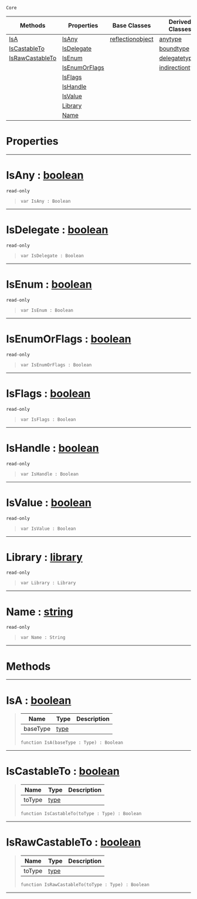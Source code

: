  `Core`

|Methods|Properties|Base Classes|Derived Classes|
|---|---|---|---|
|[ IsA](https://github.com/ZilchEngine/ZilchDocs/blob/master/code_reference/nada_base_types/type.markdown#isa-zero-engine-document)|[ IsAny](https://github.com/ZilchEngine/ZilchDocs/blob/master/code_reference/nada_base_types/type.markdown#isany-zero-engine-docume)|[reflectionobject](https://github.com/ZilchEngine/ZilchDocs/blob/master/code_reference/nada_base_types/reflectionobject.markdown)|[anytype](https://github.com/ZilchEngine/ZilchDocs/blob/master/code_reference/nada_base_types/anytype.markdown)|
|[ IsCastableTo](https://github.com/ZilchEngine/ZilchDocs/blob/master/code_reference/nada_base_types/type.markdown#iscastableto-zero-engine)|[ IsDelegate](https://github.com/ZilchEngine/ZilchDocs/blob/master/code_reference/nada_base_types/type.markdown#isdelegate-zero-engine-d)| |[boundtype](https://github.com/ZilchEngine/ZilchDocs/blob/master/code_reference/nada_base_types/boundtype.markdown)|
|[ IsRawCastableTo](https://github.com/ZilchEngine/ZilchDocs/blob/master/code_reference/nada_base_types/type.markdown#israwcastableto-zero-eng)|[ IsEnum](https://github.com/ZilchEngine/ZilchDocs/blob/master/code_reference/nada_base_types/type.markdown#isenum-zero-engine-docum)| |[delegatetype](https://github.com/ZilchEngine/ZilchDocs/blob/master/code_reference/nada_base_types/delegatetype.markdown)|
| |[ IsEnumOrFlags](https://github.com/ZilchEngine/ZilchDocs/blob/master/code_reference/nada_base_types/type.markdown#isenumorflags-zero-engin)| |[indirectiontype](https://github.com/ZilchEngine/ZilchDocs/blob/master/code_reference/nada_base_types/indirectiontype.markdown)|
| |[ IsFlags](https://github.com/ZilchEngine/ZilchDocs/blob/master/code_reference/nada_base_types/type.markdown#isflags-zero-engine-docu)| | |
| |[ IsHandle](https://github.com/ZilchEngine/ZilchDocs/blob/master/code_reference/nada_base_types/type.markdown#ishandle-zero-engine-doc)| | |
| |[ IsValue](https://github.com/ZilchEngine/ZilchDocs/blob/master/code_reference/nada_base_types/type.markdown#isvalue-zero-engine-docu)| | |
| |[ Library](https://github.com/ZilchEngine/ZilchDocs/blob/master/code_reference/nada_base_types/type.markdown#library-zero-engine-docu)| | |
| |[ Name](https://github.com/ZilchEngine/ZilchDocs/blob/master/code_reference/nada_base_types/type.markdown#name-zero-engine-documen)| | |


 #  Properties


---  
 #  IsAny : [boolean](https://github.com/ZilchEngine/ZilchDocs/blob/master/code_reference/nada_base_types/boolean.markdown)

 `read-only`

> 
> ``` lang=cpp, name=Nada
> var IsAny : Boolean


---  
 #  IsDelegate : [boolean](https://github.com/ZilchEngine/ZilchDocs/blob/master/code_reference/nada_base_types/boolean.markdown)

 `read-only`

> 
> ``` lang=cpp, name=Nada
> var IsDelegate : Boolean


---  
 #  IsEnum : [boolean](https://github.com/ZilchEngine/ZilchDocs/blob/master/code_reference/nada_base_types/boolean.markdown)

 `read-only`

> 
> ``` lang=cpp, name=Nada
> var IsEnum : Boolean


---  
 #  IsEnumOrFlags : [boolean](https://github.com/ZilchEngine/ZilchDocs/blob/master/code_reference/nada_base_types/boolean.markdown)

 `read-only`

> 
> ``` lang=cpp, name=Nada
> var IsEnumOrFlags : Boolean


---  
 #  IsFlags : [boolean](https://github.com/ZilchEngine/ZilchDocs/blob/master/code_reference/nada_base_types/boolean.markdown)

 `read-only`

> 
> ``` lang=cpp, name=Nada
> var IsFlags : Boolean


---  
 #  IsHandle : [boolean](https://github.com/ZilchEngine/ZilchDocs/blob/master/code_reference/nada_base_types/boolean.markdown)

 `read-only`

> 
> ``` lang=cpp, name=Nada
> var IsHandle : Boolean


---  
 #  IsValue : [boolean](https://github.com/ZilchEngine/ZilchDocs/blob/master/code_reference/nada_base_types/boolean.markdown)

 `read-only`

> 
> ``` lang=cpp, name=Nada
> var IsValue : Boolean


---  
 #  Library : [library](https://github.com/ZilchEngine/ZilchDocs/blob/master/code_reference/nada_base_types/library.markdown)

 `read-only`

> 
> ``` lang=cpp, name=Nada
> var Library : Library


---  
 #  Name : [string](https://github.com/ZilchEngine/ZilchDocs/blob/master/code_reference/nada_base_types/string.markdown)

 `read-only`

> 
> ``` lang=cpp, name=Nada
> var Name : String


---  
 #  Methods


---  
 #  IsA : [boolean](https://github.com/ZilchEngine/ZilchDocs/blob/master/code_reference/nada_base_types/boolean.markdown)

> 
> |Name|Type|Description|
> |---|---|---|
> |baseType|[type](https://github.com/ZilchEngine/ZilchDocs/blob/master/code_reference/nada_base_types/type.markdown)| |
> ``` lang=cpp, name=Nada
> function IsA(baseType : Type) : Boolean
> ``` 


---  
 #  IsCastableTo : [boolean](https://github.com/ZilchEngine/ZilchDocs/blob/master/code_reference/nada_base_types/boolean.markdown)

> 
> |Name|Type|Description|
> |---|---|---|
> |toType|[type](https://github.com/ZilchEngine/ZilchDocs/blob/master/code_reference/nada_base_types/type.markdown)| |
> ``` lang=cpp, name=Nada
> function IsCastableTo(toType : Type) : Boolean
> ``` 


---  
 #  IsRawCastableTo : [boolean](https://github.com/ZilchEngine/ZilchDocs/blob/master/code_reference/nada_base_types/boolean.markdown)

> 
> |Name|Type|Description|
> |---|---|---|
> |toType|[type](https://github.com/ZilchEngine/ZilchDocs/blob/master/code_reference/nada_base_types/type.markdown)| |
> ``` lang=cpp, name=Nada
> function IsRawCastableTo(toType : Type) : Boolean
> ``` 


---  
 

 